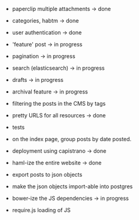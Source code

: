 + paperclip multiple attachments -> done
+ categories, habtm -> done
+ user authentication -> done
+ 'feature' post -> in progress
+ pagination -> in progress
+ search (elasticsearch) -> in progress
+ drafts -> in progress
+ archival feature -> in progress
+ filtering the posts in the CMS by tags
+ pretty URLS for all resources -> done
+ tests

+ on the index page, group posts by date posted.

+ deployment using capistrano -> done

+ haml-ize the entire website -> done
+ export posts to json objects
+ make the json objects import-able into postgres
+ bower-ize the JS dependencies -> in progress
+ require.js loading of JS
